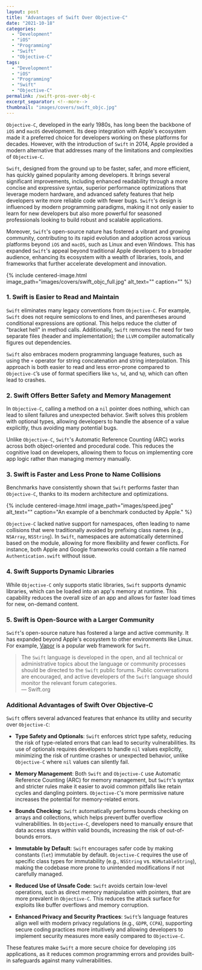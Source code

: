 ```yaml
---
layout: post
title: "Advantages of Swift Over Objective-C"
date: "2021-10-18"
categories: 
  - "Development"
  - "iOS"
  - "Programming"
  - "Swift"
  - "Objective-C"
tags: 
  - "Development"
  - "iOS"
  - "Programming"
  - "Swift"
  - "Objective-C"
permalink: /swift-pros-over-obj-c
excerpt_separator: <!--more-->
thumbnail: "images/covers/swift_objc.jpg"
---
```


`Objective-C`, developed in the early 1980s, has long been the backbone of `iOS` and `macOS` development. Its deep integration with Apple's ecosystem made it a preferred choice for developers working on these platforms for decades. However, with the introduction of `Swift` in 2014, Apple provided a modern alternative that addresses many of the limitations and complexities of `Objective-C`.

<!--more-->  

`Swift`, designed from the ground up to be faster, safer, and more efficient, has quickly gained popularity among developers. It brings several significant improvements, including enhanced readability through a more concise and expressive syntax, superior performance optimizations that leverage modern hardware, and advanced safety features that help developers write more reliable code with fewer bugs. `Swift`'s design is influenced by modern programming paradigms, making it not only easier to learn for new developers but also more powerful for seasoned professionals looking to build robust and scalable applications.

Moreover, `Swift`'s open-source nature has fostered a vibrant and growing community, contributing to its rapid evolution and adoption across various platforms beyond `iOS` and `macOS`, such as Linux and even Windows. This has expanded `Swift`'s appeal beyond traditional Apple developers to a broader audience, enhancing its ecosystem with a wealth of libraries, tools, and frameworks that further accelerate development and innovation.

{%
 include centered-image.html 
 image_path="images/covers/swift_objc_full.jpg"
 alt_text="" 
 caption=""
%}

### 1. Swift is Easier to Read and Maintain

`Swift` eliminates many legacy conventions from `Objective-C`. For example, `Swift` does not require semicolons to end lines, and parentheses around conditional expressions are optional. This helps reduce the clutter of "bracket hell" in method calls. Additionally, `Swift` removes the need for two separate files (header and implementation); the `LLVM` compiler automatically figures out dependencies.

`Swift` also embraces modern programming language features, such as using the `+` operator for string concatenation and string interpolation. This approach is both easier to read and less error-prone compared to `Objective-C`’s use of format specifiers like `%s`, `%d`, and `%@`, which can often lead to crashes.

### 2. Swift Offers Better Safety and Memory Management

In `Objective-C`, calling a method on a `nil` pointer does nothing, which can lead to silent failures and unexpected behavior. Swift solves this problem with optional types, allowing developers to handle the absence of a value explicitly, thus avoiding many potential bugs.

Unlike `Objective-C`, `Swift`'s Automatic Reference Counting (ARC) works across both object-oriented and procedural code. This reduces the cognitive load on developers, allowing them to focus on implementing core app logic rather than managing memory manually.

### 3. Swift is Faster and Less Prone to Name Collisions

Benchmarks have consistently shown that `Swift` performs faster than `Objective-C`, thanks to its modern architecture and optimizations.  

{%
 include centered-image.html 
 image_path="images/speed.jpeg"
 alt_text="" 
 caption="An example of a benchmark conducted by Apple."
%}

`Objective-C` lacked native support for namespaces, often leading to name collisions that were traditionally avoided by prefixing class names (e.g., `NSArray`, `NSString`). In `Swift`, namespaces are automatically determined based on the module, allowing for more flexibility and fewer conflicts. For instance, both Apple and Google frameworks could contain a file named `Authentication.swift` without issue.

### 4. Swift Supports Dynamic Libraries

While `Objective-C` only supports static libraries, `Swift` supports dynamic libraries, which can be loaded into an app's memory at runtime. This capability reduces the overall size of an app and allows for faster load times for new, on-demand content.

### 5. Swift is Open-Source with a Larger Community

`Swift`'s open-source nature has fostered a large and active community. It has expanded beyond Apple's ecosystem to other environments like Linux. For example, [Vapor](https://vapor.codes) is a popular web framework for `Swift`.

> The `Swift` language is developed in the open, and all technical or administrative topics about the language or community processes should be directed to the `Swift` public forums. Public conversations are encouraged, and active developers of the `Swift` language should monitor the relevant forum categories.  
> — Swift.org

### Additional Advantages of Swift Over Objective-C

`Swift` offers several advanced features that enhance its utility and security over `Objective-C`:

- **Type Safety and Optionals**: `Swift` enforces strict type safety, reducing the risk of type-related errors that can lead to security vulnerabilities. Its use of optionals requires developers to handle `nil` values explicitly, minimizing the risk of runtime crashes or unexpected behavior, unlike `Objective-C` where `nil` values can silently fail.

- **Memory Management**: Both `Swift` and `Objective-C` use Automatic Reference Counting (ARC) for memory management, but `Swift`'s syntax and stricter rules make it easier to avoid common pitfalls like retain cycles and dangling pointers. `Objective-C`'s more permissive nature increases the potential for memory-related errors.

- **Bounds Checking**: `Swift` automatically performs bounds checking on arrays and collections, which helps prevent buffer overflow vulnerabilities. In `Objective-C`, developers need to manually ensure that data access stays within valid bounds, increasing the risk of out-of-bounds errors.

- **Immutable by Default**: `Swift` encourages safer code by making constants (`let`) immutable by default. `Objective-C` requires the use of specific class types for immutability (e.g., `NSString` vs. `NSMutableString`), making the codebase more prone to unintended modifications if not carefully managed.

- **Reduced Use of Unsafe Code**: `Swift` avoids certain low-level operations, such as direct memory manipulation with pointers, that are more prevalent in `Objective-C`. This reduces the attack surface for exploits like buffer overflows and memory corruption.

- **Enhanced Privacy and Security Practices**: `Swift`’s language features align well with modern privacy regulations (e.g., `GDPR`, `CCPA`), supporting secure coding practices more intuitively and allowing developers to implement security measures more easily compared to `Objective-C`.

These features make `Swift` a more secure choice for developing `iOS` applications, as it reduces common programming errors and provides built-in safeguards against many vulnerabilities.
